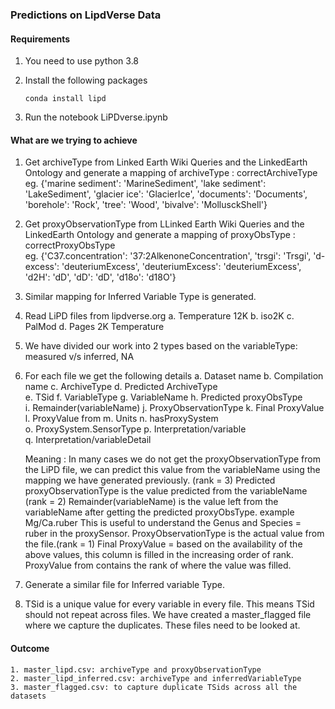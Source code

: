 ### Predictions on LipdVerse Data

#### Requirements

1. You need to use python 3.8
2. Install the following packages

    ```
    conda install lipd
    ```

3. Run the notebook LiPDverse.ipynb

#### What are we trying to achieve
 
1. Get archiveType from Linked Earth Wiki Queries and the LinkedEarth Ontology and generate a mapping of archiveType : correctArchiveType<br>
eg. {'marine sediment': 'MarineSediment', 'lake sediment': 'LakeSediment', 'glacier ice': 'GlacierIce', 'documents': 'Documents', 'borehole': 'Rock', 'tree': 'Wood', 'bivalve': 'MollusckShell'}
2. Get proxyObservationType from LLinked Earth Wiki Queries and the LinkedEarth Ontology and generate a mapping of proxyObsType : correctProxyObsType<br>
eg. {'C37.concentration': '37:2AlkenoneConcentration', 'trsgi': 'Trsgi', 'd-excess': 'deuteriumExcess', 'deuteriumExcess': 'deuteriumExcess', 'd2H': 'dD', 'dD': 'dD', 'd18o': 'd18O'}
3. Similar mapping for Inferred Variable Type is generated.
4. Read LiPD files from lipdverse.org
    a. Temperature 12K
    b. iso2K
    c. PalMod
    d. Pages 2K Temperature
5. We have divided our work into 2 types based on the variableType: measured v/s inferred, NA
6. For each file we get the following details
    a. Dataset name	        b. Compilation name	
    c. ArchiveType	        d. Predicted ArchiveType	
    e. TSid	                f. VariableType	
    g. VariableName	        h. Predicted proxyObsType	
    i. Remainder(variableName)	j. ProxyObservationType	
    k. Final ProxyValue	    l. ProxyValue from
    m. Units	            n. hasProxySystem	
    o. ProxySystem.SensorType	p. Interpretation/variable	
    q. Interpretation/variableDetail

    Meaning : In many cases we do not get the proxyObservationType from the LiPD file, we can predict this value from the variableName using the mapping we have generated previously. (rank = 3)
    Predicted proxyObservationType is the value predicted from the variableName (rank = 2)
    Remainder(variableName) is the value left from the variableName after getting the predicted proxyObsType. example Mg/Ca.ruber This is useful to understand the Genus and Species = ruber in the proxySensor.
    ProxyObservationType is the actual value from the file.(rank = 1)
    Final ProxyValue = based on the availability of the above values, this column is filled in the increasing order of rank.
    ProxyValue from contains the rank of where the value was filled.
7. Generate a similar file for Inferred variable Type.
8. TSid is a unique value for every variable in every file. This means TSid should not repeat across files. We have created a master_flagged file where we capture the duplicates.
These files need to be looked at.


#### Outcome
    1. master_lipd.csv: archiveType and proxyObservationType
    2. master_lipd_inferred.csv: archiveType and inferredVariableType
    3. master_flagged.csv: to capture duplicate TSids across all the datasets
